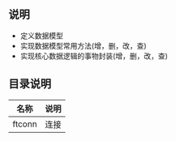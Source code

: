 ## 说明

 * 定义数据模型
 * 实现数据模型常用方法(增，删，改，查)
 * 实现核心数据逻辑的事物封装(增，删，改，查)


## 目录说明

名称| 说明
---|---
ftconn|连接
